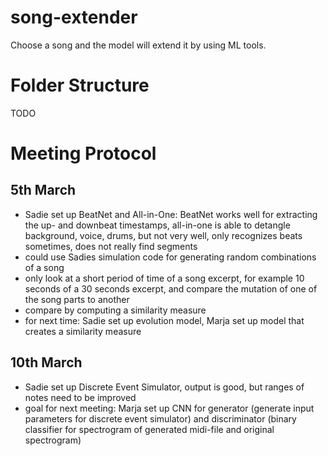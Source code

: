# song-extender
Choose a song and the model will extend it by using ML tools. 

# Folder Structure

TODO

# Meeting Protocol

## 5th March

- Sadie set up BeatNet and All-in-One: BeatNet works well for extracting the up- and downbeat timestamps, all-in-one is able to detangle background, voice, drums, but not very well, only recognizes beats sometimes, does not really find segments
- could use Sadies simulation code for generating random combinations of a song
- only look at a short period of time of a song excerpt, for example 10 seconds of a 30 seconds excerpt, and compare the mutation of one of the song parts to another
- compare by computing a similarity measure
- for next time: Sadie set up evolution model, Marja set up model that creates a similarity measure

## 10th March 

- Sadie set up Discrete Event Simulator, output is good, but ranges of notes need to be improved
- goal for next meeting: Marja set up CNN for generator (generate input parameters for discrete event simulator) and discriminator (binary classifier for spectrogram of generated midi-file and original spectrogram)
